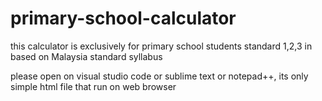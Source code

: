 # primary-school-calculator
this calculator is exclusively for primary school students standard 1,2,3 in based on Malaysia standard syllabus

please open on visual studio code or sublime text or notepad++, its only simple html file that run on web browser
